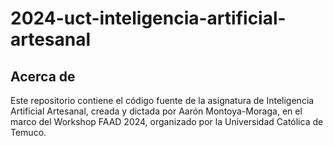# 2024-uct-inteligencia-artificial-artesanal

## Acerca de

Este repositorio contiene el código fuente de la asignatura de Inteligencia Artificial Artesanal, creada y dictada por Aarón Montoya-Moraga, en el marco del Workshop FAAD 2024, organizado por la Universidad Católica de Temuco.
